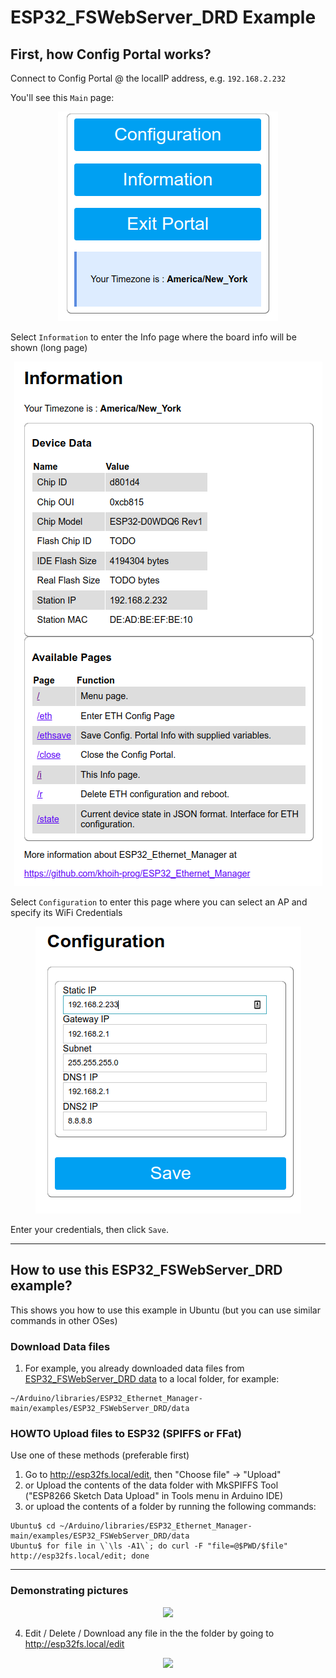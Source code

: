 # ESP32_FSWebServer_DRD Example

## First, how Config Portal works?

Connect to Config Portal @ the localIP address, e.g. `192.168.2.232`


You'll see this `Main` page:

<p align="center">
    <img src="https://github.com/khoih-prog/ESP32_Ethernet_Manager/raw/main/Images/Main.png">
</p>

Select `Information` to enter the Info page where the board info will be shown (long page)

<p align="center">
    <img src="https://github.com/khoih-prog/ESP32_Ethernet_Manager/raw/main/Images/Info.png">
</p>


Select `Configuration` to enter this page where you can select an AP and specify its WiFi Credentials

<p align="center">
    <img src="https://github.com/khoih-prog/ESP32_Ethernet_Manager/raw/main/Images/Configuration_Standard.png">
</p>

Enter your credentials, then click `Save`.

---

## How to use this ESP32_FSWebServer_DRD example?

This shows you how to use this example in Ubuntu (but you can use similar commands in other OSes)

### Download Data files

1. For example, you already downloaded data files from [ESP32_FSWebServer_DRD data](https://github.com/khoih-prog/ESP32_Ethernet_Manager/tree/main/examples/ESP32_FSWebServer_DRD/data) to a local folder, for example:

```
~/Arduino/libraries/ESP32_Ethernet_Manager-main/examples/ESP32_FSWebServer_DRD/data
```

### HOWTO Upload files to ESP32 (SPIFFS or FFat)

Use one of these methods (preferable first)

1. Go to http://esp32fs.local/edit, then "Choose file" -> "Upload"
2. or Upload the contents of the data folder with MkSPIFFS Tool ("ESP8266 Sketch Data Upload" in Tools menu in Arduino IDE)
3. or upload the contents of a folder by running the following commands: 
```
Ubuntu$ cd ~/Arduino/libraries/ESP32_Ethernet_Manager-main/examples/ESP32_FSWebServer_DRD/data
Ubuntu$ for file in \`\ls -A1\`; do curl -F "file=@$PWD/$file" http://esp32fs.local/edit; done
```

---

### Demonstrating pictures

<p align="center">
    <img src="https://github.com/khoih-prog/ESP32_Ethernet_Manager/raw/main/examples/ESP32_FSWebServer_DRD/pics/esp32fs.local.png">
</p>

4. Edit / Delete / Download any file in the the folder by going to http://esp32fs.local/edit

<p align="center">
    <img src="https://github.com/khoih-prog/ESP32_Ethernet_Manager/raw/main/examples/ESP32_FSWebServer_DRD/pics/esp32fs.local_edit.png">
</p>


